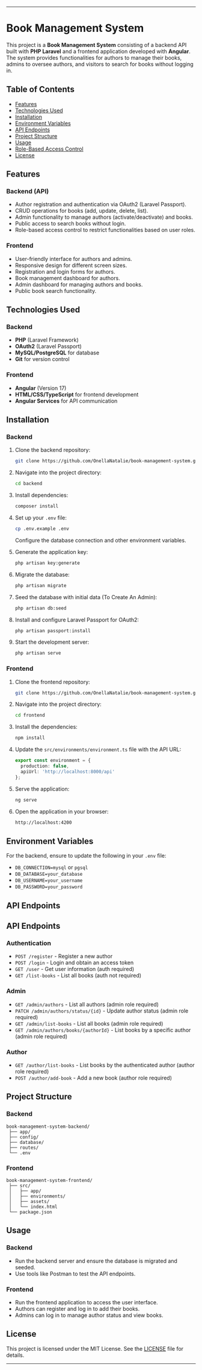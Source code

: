 
---

# Book Management System

This project is a **Book Management System** consisting of a backend API built with **PHP Laravel** and a frontend application developed with **Angular**. The system provides functionalities for authors to manage their books, admins to oversee authors, and visitors to search for books without logging in.

## Table of Contents

- [Features](#features)
- [Technologies Used](#technologies-used)
- [Installation](#installation)
- [Environment Variables](#environment-variables)
- [API Endpoints](#api-endpoints)
- [Project Structure](#project-structure)
- [Usage](#usage)
- [Role-Based Access Control](#role-based-access-control)
- [License](#license)

## Features

### Backend (API)

- Author registration and authentication via OAuth2 (Laravel Passport).
- CRUD operations for books (add, update, delete, list).
- Admin functionality to manage authors (activate/deactivate) and books.
- Public access to search books without login.
- Role-based access control to restrict functionalities based on user roles.

### Frontend

- User-friendly interface for authors and admins.
- Responsive design for different screen sizes.
- Registration and login forms for authors.
- Book management dashboard for authors.
- Admin dashboard for managing authors and books.
- Public book search functionality.

## Technologies Used

### Backend

- **PHP** (Laravel Framework)
- **OAuth2** (Laravel Passport)
- **MySQL/PostgreSQL** for database
- **Git** for version control

### Frontend

- **Angular** (Version 17)
- **HTML/CSS/TypeScript** for frontend development
- **Angular Services** for API communication

## Installation

### Backend

1. Clone the backend repository:

   ```bash
   git clone https://github.com/OnellaNatalie/book-management-system.git
   ```

2. Navigate into the project directory:

   ```bash
   cd backend
   ```

3. Install dependencies:

   ```bash
   composer install
   ```

4. Set up your `.env` file:

   ```bash
   cp .env.example .env
   ```

   Configure the database connection and other environment variables.

5. Generate the application key:

   ```bash
   php artisan key:generate
   ```

6. Migrate the database:

   ```bash
   php artisan migrate
   ```

7. Seed the database with initial data (To Create An Admin):

   ```bash
   php artisan db:seed
   ```

8. Install and configure Laravel Passport for OAuth2:

   ```bash
   php artisan passport:install
   ```

9. Start the development server:

   ```bash
   php artisan serve
   ```

### Frontend

1. Clone the frontend repository:

   ```bash
   git clone https://github.com/OnellaNatalie/book-management-system.git
   ```

2. Navigate into the project directory:

   ```bash
   cd frontend
   ```

3. Install the dependencies:

   ```bash
   npm install
   ```

4. Update the `src/environments/environment.ts` file with the API URL:

   ```typescript
   export const environment = {
     production: false,
     apiUrl: 'http://localhost:8000/api'
   };
   ```

5. Serve the application:

   ```bash
   ng serve
   ```

6. Open the application in your browser:

   ```bash
   http://localhost:4200
   ```

## Environment Variables

For the backend, ensure to update the following in your `.env` file:

- `DB_CONNECTION=mysql` or `pgsql`
- `DB_DATABASE=your_database`
- `DB_USERNAME=your_username`
- `DB_PASSWORD=your_password`

## API Endpoints

## API Endpoints

### Authentication

- `POST /register` - Register a new author
- `POST /login` - Login and obtain an access token
- `GET /user` - Get user information (auth required)
- `GET /list-books` - List all books (auth not required)

### Admin

- `GET /admin/authors` - List all authors (admin role required)
- `PATCH /admin/authors/status/{id}` - Update author status (admin role required)
- `GET /admin/list-books` - List all books (admin role required)
- `GET /admin/authors/books/{authorId}` - List books by a specific author (admin role required)

### Author

- `GET /author/list-books` - List books by the authenticated author (author role required)
- `POST /author/add-book` - Add a new book (author role required)

## Project Structure

### Backend

```
book-management-system-backend/
 ├── app/
 ├── config/
 ├── database/
 ├── routes/
 └── .env
```

### Frontend

```
book-management-system-frontend/
 ├── src/
 │   ├── app/
 │   ├── environments/
 │   ├── assets/
 │   └── index.html
 └── package.json
```

## Usage

### Backend

- Run the backend server and ensure the database is migrated and seeded.
- Use tools like Postman to test the API endpoints.

### Frontend

- Run the frontend application to access the user interface.
- Authors can register and log in to add their books.
- Admins can log in to manage author status and view books.


## License

This project is licensed under the MIT License. See the [LICENSE](LICENSE) file for details.

---

